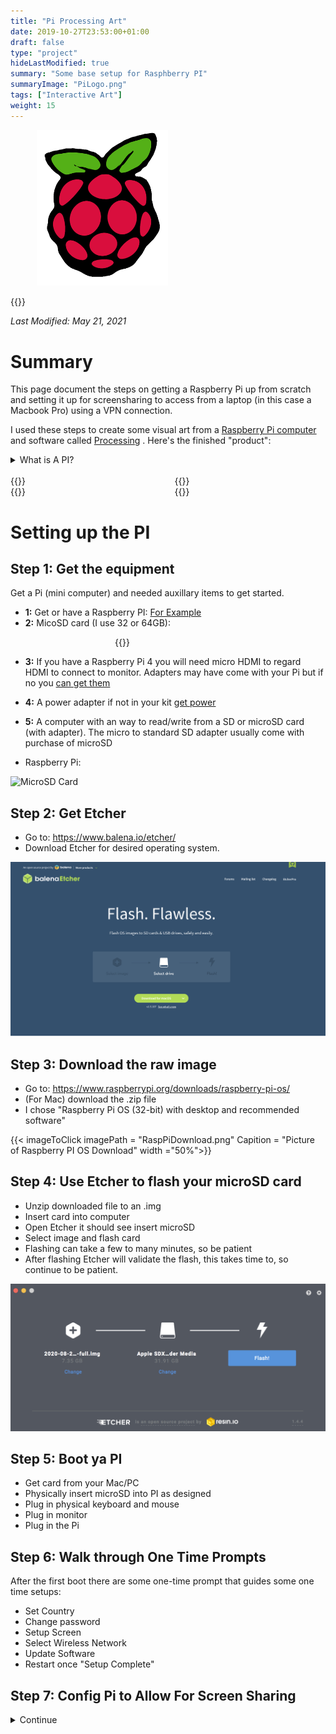 ```yaml
---
title: "Pi Processing Art"
date: 2019-10-27T23:53:00+01:00
draft: false
type: "project"
hideLastModified: true
summary: "Some base setup for Rasphberry PI"
summaryImage: "PiLogo.png"
tags: ["Interactive Art"]
weight: 15
---
```



<div class="columns">
    <div class="column is-4"></div>
    <div class="column is-4">
       <img src="raspberry-pi-icon-png-0.jpg" alt="Raspberry Pi" style="width:50%">
    </div>
<div class="column is-4"></div>
</div>

  {{<imageToClick imagePath = "RaspberryPIArtCollage.jpg" Capition = "Example That Expands"  width ="50%" >}}


*Last Modified: May 21, 2021*

# Summary 

This page document the steps on getting a Raspberry Pi up from scratch and setting it up for screensharing to access from a laptop (in this case a Macbook Pro) using a VPN connection.

I used these steps to create some visual art from a [Raspberry Pi computer](https://en.wikipedia.org/wiki/Raspberry_Pi) and software called [Processing](https://processing.org/) . Here's the finished "product":

<details><summary>What is A PI?</summary>
&nbsp

[Raspberry Pis](https://en.wikipedia.org/wiki/Raspberry_Pi) (aka "Pis") are small and inexpensive computers that have a variety uses including teaching computing, IoT, and art. Because of there small size and low cost they Pis are perfect for creating and curating interative art. 

</details>
&nbsp





<div class="columns">
    <div class="column is-6">
            {{<imageToClick imagePath = "IMG_0077.png" Capition = "Example That Expands"  width = "100%" resize = "1000x" >}}
    </div>
    <div class="column is-6">
        {{<imageToClick imagePath = "IMG_0083.png" Capition = "Example That Expands"  width ="100%" resize = "600x"  >}}
    </div>
</div>

<div class="columns">
    <div class="column is-6">
            {{<imageToClick imagePath = "IMG_0078.png" Capition = "Example That Expands"  width ="100%" resize = "600x" >}}
    </div>
    <div class="column is-6">
        {{<imageToClick imagePath = "IMG_0079.png" Capition = "Example That Expands"  width ="100%" resize = "600x">}}
    </div>
</div>


# Setting up the PI


## Step 1: Get the equipment

Get a Pi (mini computer) and needed auxillary items to get started. 

* **1:** Get or have a Raspberry PI: [For Example](https://www.raspberrypi.org/products/raspberry-pi-4-model-b/?variant=raspberry-pi-4-model-b-4gb)
* **2:** MicoSD card (I use 32 or 64GB): 
         
<div class="columns">
    <div class="column is-4"></div>
    <div class="column is-5">
     {{<imageToClick imagePath = "MicroSdCardv2.jpg" Capition = "MicroSD Card"  width ="50%">}}
    </div>
<div class="column is-5"></div>
</div>

* **3:** If you have a Raspberry Pi 4 you will need micro HDMI to regard HDMI to connect to monitor. Adapters may have come with your Pi but if no you [can get them](https://www.amazon.com/gp/product/B00B2HORKE/ref=ppx_yo_dt_b_asin_title_o00_s00?ie=UTF8&psc=1) 
* **4:** A power adapter if not in your kit [get power](https://www.amazon.com/Raspberry-Power-Supply-USB-C-Listed/dp/B07W8XHMJZ/ref=sr_1_4?crid=224A2MQZYOJNJ&dchild=1&keywords=raspberry%2Bpi%2B4%2Badapter&qid=1613622754&sprefix=raspb%2Caps%2C182&sr=8-4&th=1)
* **5:** A computer with an way to read/write from a SD or microSD card (with adapter). The micro to standard SD adapter usually come with purchase of microSD 




* Raspberry Pi:

<img src="RaspberryPIPluggedIn.png" alt="MicroSD Card" style="width:600px"></a>

## Step 2: Get Etcher

* Go to: https://www.balena.io/etcher/
* Download Etcher for desired operating system.

<img src="Etcher.png" alt="Picture of Etcher Website" style="width:600px"></a><p>

## Step 3: Download the raw image

* Go to: https://www.raspberrypi.org/downloads/raspberry-pi-os/
* (For Mac) download the .zip file
* I chose "Raspberry Pi OS (32-bit) with desktop and recommended software"

{{< imageToClick imagePath = "RaspPiDownload.png" Capition = "Picture of Raspberry PI OS Download"  width ="50%">}}



## Step 4: Use Etcher to flash your microSD card

* Unzip downloaded file to an .img
* Insert card into computer
* Open Etcher it should see insert microSD
* Select image and flash card
* Flashing can take a few to many minutes, so be patient
* After flashing Etcher will validate the flash, this takes time to, so continue to be patient.

<img src="EtcherFlash.png" alt="Picture of Raspberry PI OS Download" style="width:600px"></a><p>

## Step 5: Boot ya PI

* Get card from your Mac/PC
* Physically insert microSD into PI as designed
* Plug in physical keyboard and mouse
* Plug in monitor
* Plug in the Pi

## Step 6: Walk through One Time Prompts

After the first boot there are some one-time prompt that guides some one time setups:
* Set Country
* Change password
* Setup Screen
* Select Wireless Network
* Update Software
* Restart once "Setup Complete"

## Step 7: Config Pi to Allow For Screen Sharing 




<details><summary>Continue</summary>


### **Get to *Raspberry PI Config*:**


From top left PI menu: PI -> Preferences -> Raspberry PI Config

{{< imageToClick imagePath = "turnOnVnc.png" Capition = "Raspbery PI Configuration"  width ="50%">}}


**Turn VNC from GUI:**

From new window go to Interfaces tab. Flip the VNC toggle to "enabled".

{{< imageToClick imagePath = "turnOnVNCServer.png" Capition = "Turn On VNC Server"  width ="50%">}}

**Setup remote user**

Open VNC Software from top right corner. Go to "User and Permissions"

{{< imageToClick imagePath = "setVNCUserName.png" Capition = "Set up VNC user"  width ="50%">}}

**Setup remote password**

You have to setup a password to connect remotely - such as with Mac. 

If you don't set a password you won't be able to connect. So, set a password (remember it):

{{< imageToClick imagePath = "setVNCpassword.png" Capition = "Set VNC Password"  width ="50%">}}

Make sure to set a password for MAC "Go To Server"

Open the command line and run:

{{< code language="term" >}}
sudo raspi-config
{{< /code >}}

</details>





